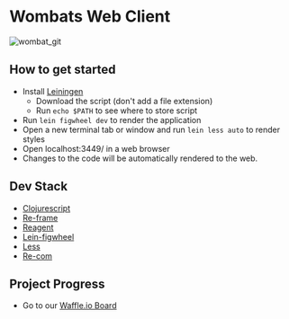 # Wombats Web Client
![wombat_git](https://cloud.githubusercontent.com/assets/4649439/17083937/59e5a5f0-517d-11e6-92a2-976aee52d95c.png)  

## How to get started
* Install [Leiningen](http://leiningen.org/#docs)
  * Download the script (don't add a file extension)
  * Run ```echo $PATH``` to see where to store script
* Run ```lein figwheel dev``` to render the application
* Open a new terminal tab or window and run ```lein less auto``` to render styles
* Open localhost:3449/ in a web browser
* Changes to the code will be automatically rendered to the web.

## Dev Stack
* [Clojurescript](https://github.com/clojure/clojurescript)
* [Re-frame](https://github.com/Day8/re-frame/)
* [Reagent](http://holmsand.github.io/reagent/)
* [Lein-figwheel](https://github.com/bhauman/lein-figwheel)
* [Less](http://lesscss.org/)
* [Re-com](https://github.com/Day8/re-com)

## Project Progress
* Go to our [Waffle.io Board](https://waffle.io/willowtreeapps/wombats-api)
